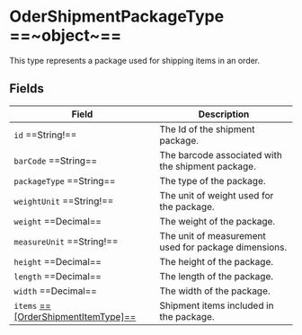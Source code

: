 # OderShipmentPackageType ==~object~==

This type represents a package used for shipping items in an order.

## Fields

| Field                                                                 | Description                                           |
|-----------------------------------------------------------------------|-------------------------------------------------------|
| `id`  ==String!==                                                     | The Id of the shipment package.                       |
| `barCode`  ==String==                                                 | The barcode associated with the shipment package.     |
| `packageType`  ==String==                                             | The type of the package.                              |
| `weightUnit`  ==String!==                                             | The unit of weight used for the package.              |
| `weight`  ==Decimal==                                                 | The weight of the package.                            |
| `measureUnit`  ==String!==                                            | The unit of measurement used for package dimensions.  |
| `height`  ==Decimal==                                                 | The height of the package.                            |
| `length`  ==Decimal==                                                 | The length of the package.                            |
| `width`  ==Decimal==                                                  | The width of the package.                             |
| `items` [ ==[OrderShipmentItemType]== ](order-shipment-item-type.md)  | Shipment items included in the package.               |

